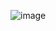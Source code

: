 ![image](https://github.com/pcsteppan/weaving-by-nodes/assets/5924940/f49df58f-91c8-4dff-8b16-cf056a9f1ade)
